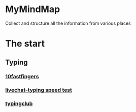# MyMindMap
Collect and structure all the information from various places

# The start
## Typing
### [10fastfingers](10fastfingers.com)
### [livechat-typing speed test](https://www.livechat.com/typing-speed-test/#/)
### [typingclub](https://www.typingclub.com/sportal/)

